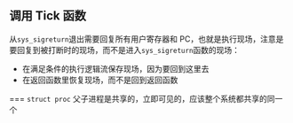 ## 调用 Tick 函数

从`sys_sigreturn`退出需要回复所有用户寄存器和 PC，也就是执行现场，注意是要回复到被打断时的现场，而不是进入`sys_sigreturn`函数的现场：

- 在满足条件的执行逻辑流保存现场，因为要回到这里去
- 在返回函数里恢复现场，而不是回到返回函数

===
`struct proc` 父子进程是共享的，立即可见的，应该整个系统都共享的同一个
